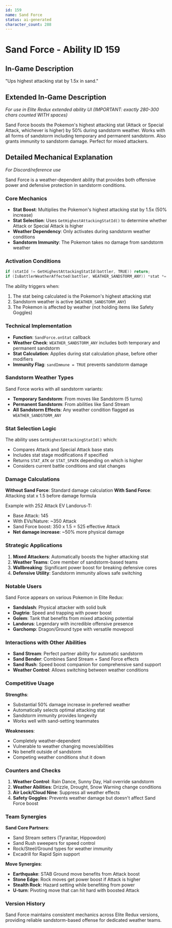 ```yaml
---
id: 159
name: Sand Force
status: ai-generated
character_count: 288
---
```


# Sand Force - Ability ID 159

## In-Game Description
"Ups highest attacking stat by 1.5x in sand."

## Extended In-Game Description
*For use in Elite Redux extended ability UI (IMPORTANT: exactly 280-300 chars counted WITH spaces)*

Sand Force boosts the Pokemon's highest attacking stat (Attack or Special Attack, whichever is higher) by 50% during sandstorm weather. Works with all forms of sandstorm including temporary and permanent sandstorm. Also grants immunity to sandstorm damage. Perfect for mixed attackers.

## Detailed Mechanical Explanation
*For Discord/reference use*

Sand Force is a weather-dependent ability that provides both offensive power and defensive protection in sandstorm conditions.

### Core Mechanics
- **Stat Boost**: Multiplies the Pokemon's highest attacking stat by 1.5x (50% increase)
- **Stat Selection**: Uses `GetHighestAttackingStatId()` to determine whether Attack or Special Attack is higher
- **Weather Dependency**: Only activates during sandstorm weather conditions
- **Sandstorm Immunity**: The Pokemon takes no damage from sandstorm weather

### Activation Conditions
```cpp
if (statId != GetHighestAttackingStatId(battler, TRUE)) return;
if (IsBattlerWeatherAffected(battler, WEATHER_SANDSTORM_ANY)) *stat *= 1.5;
```

The ability triggers when:
1. The stat being calculated is the Pokemon's highest attacking stat
2. Sandstorm weather is active (`WEATHER_SANDSTORM_ANY`)
3. The Pokemon is affected by weather (not holding items like Safety Goggles)

### Technical Implementation
- **Function**: `SandForce.onStat` callback
- **Weather Check**: `WEATHER_SANDSTORM_ANY` includes both temporary and permanent sandstorm
- **Stat Calculation**: Applies during stat calculation phase, before other modifiers
- **Immunity Flag**: `sandImmune = TRUE` prevents sandstorm damage

### Sandstorm Weather Types
Sand Force works with all sandstorm variants:
- **Temporary Sandstorm**: From moves like Sandstorm (5 turns)
- **Permanent Sandstorm**: From abilities like Sand Stream
- **All Sandstorm Effects**: Any weather condition flagged as `WEATHER_SANDSTORM_ANY`

### Stat Selection Logic
The ability uses `GetHighestAttackingStatId()` which:
- Compares Attack and Special Attack base stats
- Includes stat stage modifications if specified
- Returns `STAT_ATK` or `STAT_SPATK` depending on which is higher
- Considers current battle conditions and stat changes

### Damage Calculations
**Without Sand Force**: Standard damage calculation
**With Sand Force**: Attacking stat x 1.5 before damage formula

Example with 252 Attack EV Landorus-T:
- Base Attack: 145
- With EVs/Nature: ~350 Attack
- Sand Force boost: 350 x 1.5 = 525 effective Attack
- **Net damage increase**: ~50% more physical damage

### Strategic Applications
1. **Mixed Attackers**: Automatically boosts the higher attacking stat
2. **Weather Teams**: Core member of sandstorm-based teams
3. **Wallbreaking**: Significant power boost for breaking defensive cores
4. **Defensive Utility**: Sandstorm immunity allows safe switching

### Notable Users
Sand Force appears on various Pokemon in Elite Redux:
- **Sandslash**: Physical attacker with solid bulk
- **Dugtrio**: Speed and trapping with power boost
- **Golem**: Tank that benefits from mixed attacking potential
- **Landorus**: Legendary with incredible offensive presence
- **Garchomp**: Dragon/Ground type with versatile movepool

### Interactions with Other Abilities
- **Sand Stream**: Perfect partner ability for automatic sandstorm
- **Sand Bender**: Combines Sand Stream + Sand Force effects
- **Sand Rush**: Speed boost companion for comprehensive sand support
- **Weather Control**: Allows switching between weather conditions

### Competitive Usage
**Strengths**:
- Substantial 50% damage increase in preferred weather
- Automatically selects optimal attacking stat
- Sandstorm immunity provides longevity
- Works well with sand-setting teammates

**Weaknesses**:
- Completely weather-dependent
- Vulnerable to weather changing moves/abilities
- No benefit outside of sandstorm
- Competing weather conditions shut it down

### Counters and Checks
1. **Weather Control**: Rain Dance, Sunny Day, Hail override sandstorm
2. **Weather Abilities**: Drizzle, Drought, Snow Warning change conditions
3. **Air Lock/Cloud Nine**: Suppress all weather effects
4. **Safety Goggles**: Prevents weather damage but doesn't affect Sand Force boost

### Team Synergies
**Sand Core Partners**:
- Sand Stream setters (Tyranitar, Hippowdon)
- Sand Rush sweepers for speed control
- Rock/Steel/Ground types for weather immunity
- Excadrill for Rapid Spin support

**Move Synergies**:
- **Earthquake**: STAB Ground move benefits from Attack boost
- **Stone Edge**: Rock moves get power boost if Attack is higher
- **Stealth Rock**: Hazard setting while benefiting from power
- **U-turn**: Pivoting move that can hit hard with boosted Attack

### Version History
Sand Force maintains consistent mechanics across Elite Redux versions, providing reliable sandstorm-based offense for dedicated weather teams.